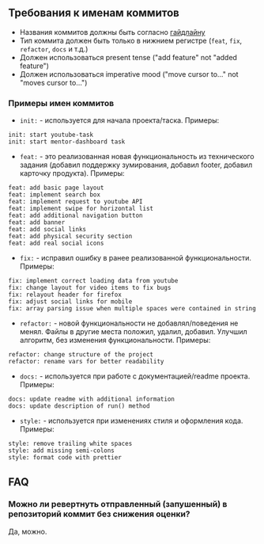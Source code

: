 ## Требования к именам коммитов

- Названия коммитов должны быть согласно [гайдлайну](https://www.conventionalcommits.org/en/v1.0.0/)
- Тип коммита должен быть только в нижнием регистре (`feat`, `fix`, `refactor`, `docs` и т.д.)
- Должен использоваться present tense ("add feature" not "added feature")
- Должен использоваться imperative mood ("move cursor to..." not "moves cursor to...")

### Примеры имен коммитов

- `init:` - используется для начала проекта/таска. Примеры:

```
init: start youtube-task
init: start mentor-dashboard task
```

- `feat:` - это реализованная новая функциональность из технического задания (добавил поддержку зумирования, добавил footer, добавил карточку продукта). Примеры:

```
feat: add basic page layout
feat: implement search box
feat: implement request to youtube API
feat: implement swipe for horizontal list
feat: add additional navigation button
feat: add banner
feat: add social links
feat: add physical security section
feat: add real social icons
```

- `fix:` - исправил ошибку в ранее реализованной функциональности. Примеры:

```
fix: implement correct loading data from youtube
fix: change layout for video items to fix bugs
fix: relayout header for firefox
fix: adjust social links for mobile
fix: array parsing issue when multiple spaces were contained in string
```

- `refactor:` - новой функциональности не добавлял/поведения не менял. Файлы в другие места положил, удалил, добавил. Улучшил алгоритм, без изменения функциональности. Примеры:

```
refactor: change structure of the project
refactor: rename vars for better readability
```

- `docs:` - используется при работе с документацией/readme проекта. Примеры:

```
docs: update readme with additional information
docs: update description of run() method
```

- `style:` - используется при изменениях стиля и оформления кода. Примеры:

```
style: remove trailing white spaces
style: add missing semi-colons
style: format code with prettier
```

## FAQ

### Можно ли ревертнуть отправленный (запушенный) в репозиторий коммит без снижения оценки?

Да, можно.
